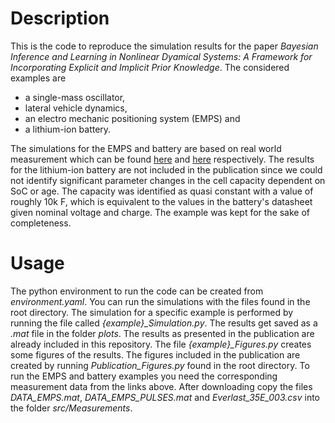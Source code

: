 # Description

This is the code to reproduce the simulation results for the paper *Bayesian Inference and Learning in Nonlinear Dyamical Systems: A Framework for Incorporating Explicit and Implicit Prior Knowledge*. The considered examples are
- a single-mass oscillator,
- lateral vehicle dynamics,
- an electro mechanic positioning system (EMPS) and
- a lithium-ion battery.

The simulations for the EMPS and battery are based on real world measurement which can be found [here](https://www.nonlinearbenchmark.org/benchmarks/emps) and [here](https://publications.rwth-aachen.de/record/815749) respectively.
The results for the lithium-ion battery are not included in the publication since we could not identify significant parameter changes in the cell capacity dependent on SoC or age. The capacity was identified as quasi constant with a value of roughly 10k F, which is equivalent to the values in the battery's datasheet given nominal voltage and charge. The example was kept for the sake of completeness.
  

# Usage

The python environment to run the code can be created from *environment.yaml*. You can run the simulations with the files found in the root directory. The simulation for a specific example is performed by running the file called *{example}_Simulation.py*. The results get saved as a *.mat* file in the folder *plots*. The results as presented in the publication are already included in this repository.
The file *{example}_Figures.py* creates some figures of the results. The figures included in the publication are created by running *Publication_Figures.py* found in the root directory.
To run the EMPS and battery examples you need the corresponding measurement data from the links above. After downloading copy the files *DATA_EMPS.mat*, *DATA_EMPS_PULSES.mat* and *Everlast_35E_003.csv* into the folder *src/Measurements*.